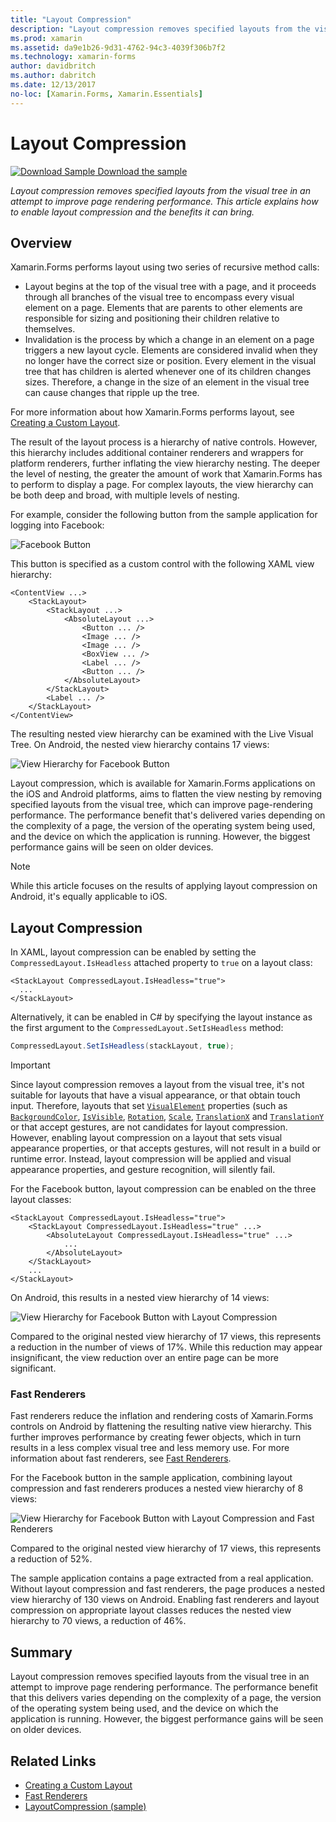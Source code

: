 ```yaml
---
title: "Layout Compression"
description: "Layout compression removes specified layouts from the visual tree in an attempt to improve page rendering performance. This article explains how to enable layout compression and the benefits it can bring."
ms.prod: xamarin
ms.assetid: da9e1b26-9d31-4762-94c3-4039f306b7f2
ms.technology: xamarin-forms
author: davidbritch
ms.author: dabritch
ms.date: 12/13/2017
no-loc: [Xamarin.Forms, Xamarin.Essentials]
---
```


# Layout Compression

[![Download Sample](~/media/shared/download.png) Download the sample](/samples/xamarin/xamarin-forms-samples/userinterface-layoutcompression)

_Layout compression removes specified layouts from the visual tree in an attempt to improve page rendering performance. This article explains how to enable layout compression and the benefits it can bring._

## Overview

Xamarin.Forms performs layout using two series of recursive method calls:

- Layout begins at the top of the visual tree with a page, and it proceeds through all branches of the visual tree to encompass every visual element on a page. Elements that are parents to other elements are responsible for sizing and positioning their children relative to themselves.
- Invalidation is the process by which a change in an element on a page triggers a new layout cycle. Elements are considered invalid when they no longer have the correct size or position. Every element in the visual tree that has children is alerted whenever one of its children changes sizes. Therefore, a change in the size of an element in the visual tree can cause changes that ripple up the tree.

For more information about how Xamarin.Forms performs layout, see [Creating a Custom Layout](~/xamarin-forms/user-interface/layouts/custom.md).

The result of the layout process is a hierarchy of native controls. However, this hierarchy includes additional container renderers and wrappers for platform renderers, further inflating the view hierarchy nesting. The deeper the level of nesting, the greater the amount of work that Xamarin.Forms has to perform to display a page. For complex layouts, the view hierarchy can be both deep and broad, with multiple levels of nesting.

For example, consider the following button from the sample application for logging into Facebook:

![Facebook Button](layout-compression-images/facebook-button.png)

This button is specified as a custom control with the following XAML view hierarchy:

```xaml
<ContentView ...>
    <StackLayout>
        <StackLayout ...>
            <AbsoluteLayout ...>
                <Button ... />    
                <Image ... />
                <Image ... />
                <BoxView ... />
                <Label ... />
                <Button ... />
            </AbsoluteLayout>
        </StackLayout>
        <Label ... />
    </StackLayout>    
</ContentView>
```

The resulting nested view hierarchy can be examined with the Live Visual Tree. On Android, the nested view hierarchy contains 17 views:

![View Hierarchy for Facebook Button](layout-compression-images/no-compression.png)

Layout compression, which is available for Xamarin.Forms applications on the iOS and Android platforms, aims to flatten the view nesting by removing specified layouts from the visual tree, which can improve page-rendering performance. The performance benefit that's delivered varies depending on the complexity of a page, the version of the operating system being used, and the device on which the application is running. However, the biggest performance gains will be seen on older devices.

> [!NOTE]
> While this article focuses on the results of applying layout compression on Android, it's equally applicable to iOS.

## Layout Compression

In XAML, layout compression can be enabled by setting the `CompressedLayout.IsHeadless` attached property to `true` on a layout class:

```xaml
<StackLayout CompressedLayout.IsHeadless="true">
  ...
</StackLayout>   
```

Alternatively, it can be enabled in C# by specifying the layout instance as the first argument to the `CompressedLayout.SetIsHeadless` method:

```csharp
CompressedLayout.SetIsHeadless(stackLayout, true);
```

> [!IMPORTANT]
> Since layout compression removes a layout from the visual tree, it's not suitable for layouts that have a visual appearance, or that obtain touch input. Therefore, layouts that set [`VisualElement`](xref:Xamarin.Forms.VisualElement) properties (such as [`BackgroundColor`](xref:Xamarin.Forms.VisualElement.BackgroundColor), [`IsVisible`](xref:Xamarin.Forms.VisualElement.IsVisible), [`Rotation`](xref:Xamarin.Forms.VisualElement.Rotation), [`Scale`](xref:Xamarin.Forms.VisualElement.Scale), [`TranslationX`](xref:Xamarin.Forms.VisualElement.TranslationX) and [`TranslationY`](xref:Xamarin.Forms.VisualElement.TranslationY) or that accept gestures, are not candidates for layout compression. However, enabling layout compression on a layout that sets visual appearance properties, or that accepts gestures, will not result in a build or runtime error. Instead, layout compression will be applied and visual appearance properties, and gesture recognition, will silently fail.

For the Facebook button, layout compression can be enabled on the three layout classes:

```xaml
<StackLayout CompressedLayout.IsHeadless="true">
    <StackLayout CompressedLayout.IsHeadless="true" ...>
        <AbsoluteLayout CompressedLayout.IsHeadless="true" ...>
            ...
        </AbsoluteLayout>
    </StackLayout>
    ...
</StackLayout>  
```

On Android, this results in a nested view hierarchy of 14 views:

![View Hierarchy for Facebook Button with Layout Compression](layout-compression-images/layout-compression.png)

Compared to the original nested view hierarchy of 17 views, this represents a reduction in the number of views of 17%. While this reduction may appear insignificant, the view reduction over an entire page can be more significant.

### Fast Renderers

Fast renderers reduce the inflation and rendering costs of Xamarin.Forms controls on Android by flattening the resulting native view hierarchy. This further improves performance by creating fewer objects, which in turn results in a less complex visual tree and less memory use. For more information about fast renderers, see [Fast Renderers](~/xamarin-forms/internals/fast-renderers.md).

For the Facebook button in the sample application, combining layout compression and fast renderers produces a nested view hierarchy of 8 views:

![View Hierarchy for Facebook Button with Layout Compression and Fast Renderers](layout-compression-images/layout-compression-with-fast-renderers.png)

Compared to the original nested view hierarchy of 17 views, this represents a reduction of 52%.

The sample application contains a page extracted from a real application. Without layout compression and fast renderers, the page produces a nested view hierarchy of 130 views on Android. Enabling fast renderers and layout compression on appropriate layout classes reduces the nested view hierarchy to 70 views, a reduction of 46%.

## Summary

Layout compression removes specified layouts from the visual tree in an attempt to improve page rendering performance. The performance benefit that this delivers varies depending on the complexity of a page, the version of the operating system being used, and the device on which the application is running. However, the biggest performance gains will be seen on older devices.

## Related Links

- [Creating a Custom Layout](~/xamarin-forms/user-interface/layouts/custom.md)
- [Fast Renderers](~/xamarin-forms/internals/fast-renderers.md)
- [LayoutCompression (sample)](/samples/xamarin/xamarin-forms-samples/userinterface-layoutcompression)